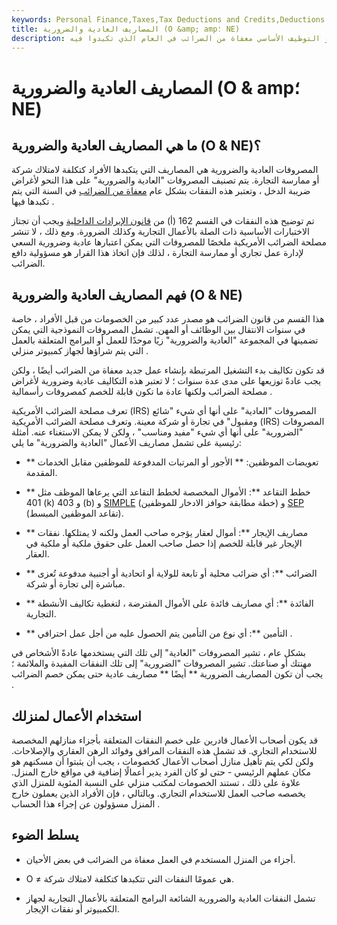 ```yaml
---
keywords: Personal Finance,Taxes,Tax Deductions and Credits,Deductions and Credits
title: المصاريف العادية والضرورية (O &amp; amp؛ NE)
description: عادةً ما تكون النفقات العادية والضرورية التي يتكبدها الأفراد للعمل أو التوظيف الأساسي معفاة من الضرائب في العام الذي تكبدوا فيه.
---
```


# المصاريف العادية والضرورية (O & amp؛ NE)
## ما هي المصاريف العادية والضرورية (O & NE)؟

المصروفات العادية والضرورية هي المصاريف التي يتكبدها الأفراد كتكلفة لامتلاك شركة أو ممارسة التجارة. يتم تصنيف المصروفات "العادية والضرورية" على هذا النحو لأغراض ضريبة الدخل ، وتعتبر هذه النفقات بشكل عام [معفاة من الضرائب](/tax-deduction) في السنة التي يتم تكبدها فيها .

تم توضيح هذه النفقات في القسم 162 (أ) من [قانون الإيرادات الداخلية](/internal-revenue-code) ويجب أن تجتاز الاختبارات الأساسية ذات الصلة بالأعمال التجارية وكذلك الضرورة. ومع ذلك ، لا تنشر مصلحة الضرائب الأمريكية ملخصًا للمصروفات التي يمكن اعتبارها عادية وضرورية السعي لإدارة عمل تجاري أو ممارسة التجارة ، لذلك فإن اتخاذ هذا القرار هو مسؤولية دافع الضرائب.

## فهم المصاريف العادية والضرورية (O & NE)

هذا القسم من قانون الضرائب هو مصدر عدد كبير من الخصومات من قبل الأفراد ، خاصة في سنوات الانتقال بين الوظائف أو المهن. تشمل المصروفات النموذجية التي يمكن تضمينها في المجموعة "العادية والضرورية" زيًا موحدًا للعمل أو البرامج المتعلقة بالعمل التي يتم شراؤها لجهاز كمبيوتر منزلي .

قد تكون تكاليف بدء التشغيل المرتبطة بإنشاء عمل جديد معفاة من الضرائب أيضًا ، ولكن يجب عادةً توزيعها على مدى عدة سنوات ؛ لا تعتبر هذه التكاليف عادية وضرورية لأغراض مصلحة الضرائب ولكنها عادة ما تكون قابلة للخصم كمصروفات رأسمالية .

تعرف مصلحة الضرائب الأمريكية (IRS) المصروفات "العادية" على أنها أي شيء "شائع ومقبول" في تجارة أو شركة معينة. وتعرف مصلحة الضرائب الأمريكية (IRS) المصروفات "الضرورية" على أنها أي شيء "مفيد ومناسب" ، ولكن لا يمكن الاستغناء عنه. أمثلة رئيسية على تشمل مصاريف الأعمال "العادية والضرورية" ما يلي:

- ** تعويضات الموظفين: ** الأجور أو المرتبات المدفوعة للموظفين مقابل الخدمات المقدمة.

- ** خطط التقاعد **: الأموال المخصصة لخطط التقاعد التي يرعاها الموظف مثل 401 (k) و 403 (b) و [SIMPLE](/simple-ira) (خطة مطابقة حوافز الادخار للموظفين) و [SEP](/sep) (تقاعد الموظفين المبسط).

- ** مصاريف الإيجار **: أموال لعقار يؤجره صاحب العمل ولكنه لا يمتلكها. نفقات الإيجار غير قابلة للخصم إذا حصل صاحب العمل على حقوق ملكية أو ملكية في العقار.

- ** الضرائب **: أي ضرائب محلية أو تابعة للولاية أو اتحادية أو أجنبية مدفوعة تُعزى مباشرة إلى تجارة أو شركة.

- ** الفائدة **: أي مصاريف فائدة على الأموال المقترضة ، لتغطية تكاليف الأنشطة التجارية.

- ** التأمين **: أي نوع من التأمين يتم الحصول عليه من أجل عمل احترافي .

بشكل عام ، تشير المصروفات "العادية" إلى تلك التي يستخدمها عادةً الأشخاص في مهنتك أو صناعتك. تشير المصروفات "الضرورية" إلى تلك النفقات المفيدة والملائمة ؛ يجب أن تكون المصاريف الضرورية ** أيضًا ** مصاريف عادية حتى يمكن خصم الضرائب .

## استخدام الأعمال لمنزلك

قد يكون أصحاب الأعمال قادرين على خصم النفقات المتعلقة بأجزاء منازلهم المخصصة للاستخدام التجاري. قد تشمل هذه النفقات المرافق وفوائد الرهن العقاري والإصلاحات. ولكن لكي يتم تأهيل منازل أصحاب الأعمال كخصومات ، يجب أن يثبتوا أن مسكنهم هو مكان عملهم الرئيسي - حتى لو كان الفرد يدير أعمالًا إضافية في مواقع خارج المنزل. علاوة على ذلك ، تستند الخصومات لمكتب منزلي على النسبة المئوية للمنزل الذي يخصصه صاحب العمل للاستخدام التجاري. وبالتالي ، فإن الأفراد الذين يعملون خارج المنزل مسؤولون عن إجراء هذا الحساب .

## يسلط الضوء

- أجزاء من المنزل المستخدم في العمل معفاة من الضرائب في بعض الأحيان.

- O ≠ هي عمومًا النفقات التي تتكبدها كتكلفة لامتلاك شركة.

- تشمل النفقات العادية والضرورية الشائعة البرامج المتعلقة بالأعمال التجارية لجهاز الكمبيوتر أو نفقات الإيجار.


